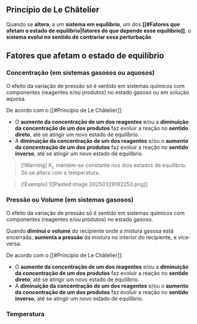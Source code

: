 ## Princípio de Le Châtelier
Quando se **altera**, a um **sistema em equilíbrio**, um dos **[[#Fatores que afetam o estado de equilíbrio|fatores de que depende esse equilíbrio]]**, o **sistema evolui no sentido de contrariar essa perturbação**.
## Fatores que afetam o estado de equilíbrio

### Concentração (em sistemas gasosos ou aquosos)
O efeito da variação de pressão só é sentido em sistemas químicos com componentes (reagentes e/ou produtos) no estado gasoso ou em solução aquosa.

De acordo com o [[#Princípio de Le Châtelier]]:
- O **aumento da concentração de um dos reagentes** e/ou a **diminuição da concentração de um dos produtos** faz evoluir a reação no **sentido direto**, até se atingir um novo estado de equilíbrio.
- A **diminuição da concentração de um dos reagentes** e/ou o **aumento da concentração de um dos produtos** faz evoluir a reação no **sentido inverso**, até se atingir um novo estado de equilíbrio.

>[!Warning] $K_c$ mantém-se constante nos dois estados de equilíbrio. Só se altera com a temperatura.

>[!Exemplo]
>![[Pasted image 20250329192253.png]]
### Pressão ou Volume (em sistemas gasosos)
O efeito da variação de pressão só é sentido em sistemas químicos com componentes (reagentes e/ou produtos) no estado gasoso.

Quando **diminui o volume** do recipiente onde a mistura gasosa está encerrada, **aumenta a pressão** da mistura no interior do recipiente, e vice-versa.

De acordo com o [[#Princípio de Le Châtelier]]:
- O **aumento da concentração de um dos reagentes** e/ou a **diminuição da concentração de um dos produtos** faz evoluir a reação no **sentido direto**, até se atingir um novo estado de equilíbrio.
- A **diminuição da concentração de um dos reagentes** e/ou o **aumento da concentração de um dos produtos** faz evoluir a reação no **sentido inverso**, até se atingir um novo estado de equilíbrio.
### Temperatura